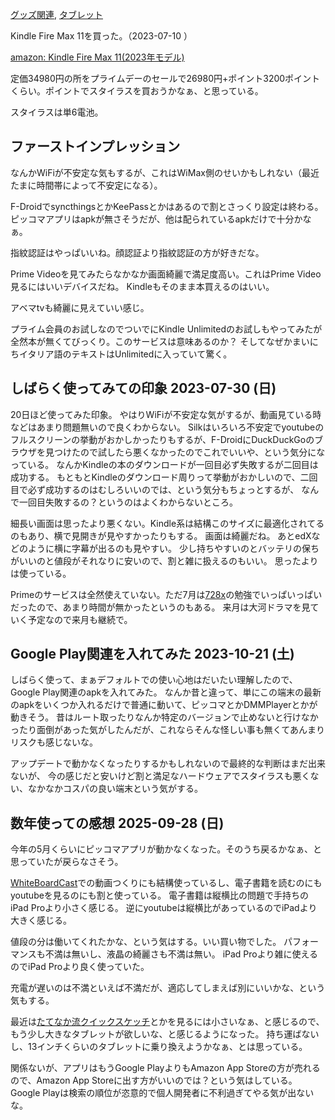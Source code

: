 [グッズ関連](%E3%82%B0%E3%83%83%E3%82%BA%E9%96%A2%E9%80%A3), [タブレット](%E3%82%BF%E3%83%96%E3%83%AC%E3%83%83%E3%83%88)

Kindle Fire Max 11を買った。（2023-07-10 ）

[amazon: Kindle Fire Max 11(2023年モデル)](https://amzn.to/3XT3Y1s)

定価34980円の所をプライムデーのセールで26980円+ポイント3200ポイントくらい。ポイントでスタイラスを買おうかなぁ、と思っている。

スタイラスは単6電池。

## ファーストインプレッション

なんかWiFiが不安定な気もするが、これはWiMax側のせいかもしれない（最近たまに時間帯によって不安定になる）。

F-DroidでsyncthingsとかKeePassとかはあるので割とさっくり設定は終わる。
ピッコマアプリはapkが無さそうだが、他は配られているapkだけで十分かなぁ。

指紋認証はやっぱいいね。顔認証より指紋認証の方が好きだな。

Prime Videoを見てみたらなかなか画面綺麗で満足度高い。これはPrime Video見るにはいいデバイスだね。
Kindleもそのまま本買えるのはいい。

アベマtvも綺麗に見えていい感じ。

プライム会員のお試しなのでついでにKindle Unlimitedのお試しもやってみたが全然本が無くてびっくり。このサービスは意味あるのか？
そしてなぜかまいにちイタリア語のテキストはUnlimitedに入っていて驚く。

## しばらく使ってみての印象 2023-07-30 (日)

20日ほど使ってみた印象。
やはりWiFiが不安定な気がするが、動画見ている時などはあまり問題無いので良くわからない。
Silkはいろいろ不安定でyoutubeのフルスクリーンの挙動がおかしかったりもするが、F-DroidにDuckDuckGoのブラウザを見つけたので試したら悪くなかったのでこれでいいや、という気分になっている。
なんかKindleの本のダウンロードが一回目必ず失敗するが二回目は成功する。
もともとKindleのダウンロード周りって挙動がおかしいので、二回目で必ず成功するのはむしろいいのでは、という気分もちょっとするが、
なんで一回目失敗するの？というのはよくわからないところ。

細長い画面は思ったより悪くない。Kindle系は結構このサイズに最適化されてるのもあり、横で見開きが見やすかったりもする。
画面は綺麗だね。
あとedXなどのように横に字幕が出るのも見やすい。
少し持ちやすいのとバッテリの保ちがいいのと値段がそれなりに安いので、割と雑に扱えるのもいい。
思ったよりは使っている。

Primeのサービスは全然使えていない。ただ7月は[728x](728x)の勉強でいっぱいっぱいだったので、あまり時間が無かったというのもある。
来月は大河ドラマを見ていく予定なので来月も継続で。

## Google Play関連を入れてみた 2023-10-21 (土)

しばらく使って、まぁデフォルトでの使い心地はだいたい理解したので、Google Play関連のapkを入れてみた。
なんか昔と違って、単にこの端末の最新のapkをいくつか入れるだけで普通に動いて、ピッコマとかDMMPlayerとかが動きそう。
昔はルート取ったりなんか特定のバージョンで止めないと行けなかったり面倒があった気がしたんだが、これならそんな怪しい事も無くてあんまりリスクも感じないな。

アップデートで動かなくなったりするかもしれないので最終的な判断はまだ出来ないが、
今の感じだと安いけど割と満足なハードウェアでスタイラスも悪くない、なかなかコスパの良い端末という気がする。

## 数年使っての感想 2025-09-28 (日)

今年の5月くらいにピッコマアプリが動かなくなった。そのうち戻るかなぁ、と思っていたが戻らなさそう。

[WhiteBoardCast](WhiteBoardCast)での動画つくりにも結構使っているし、電子書籍を読むのにもyoutubeを見るのにも割と使っている。
電子書籍は縦横比の問題で手持ちのiPad Proより小さく感じる。
逆にyoutubeは縦横比があっているのでiPadより大きく感じる。

値段の分は働いてくれたかな、という気はする。いい買い物でした。
パフォーマンスも不満は無いし、液晶の綺麗さも不満は無い。
iPad Proより雑に使えるのでiPad Proより良く使っていた。

充電が遅いのは不満といえば不満だが、適応してしまえば別にいいかな、という気もする。

最近は[たてなか流クイックスケッチ](%E3%81%9F%E3%81%A6%E3%81%AA%E3%81%8B%E6%B5%81%E3%82%AF%E3%82%A4%E3%83%83%E3%82%AF%E3%82%B9%E3%82%B1%E3%83%83%E3%83%81)とかを見るには小さいなぁ、と感じるので、もう少し大きなタブレットが欲しいな、と感じるようになった。
持ち運ばないし、13インチくらいのタブレットに乗り換えようかなぁ、とは思っている。

関係ないが、アプリはもうGoogle PlayよりもAmazon App Storeの方が売れるので、Amazon App Storeに出す方がいいのでは？という気はしている。
Google Playは検索の順位が恣意的で個人開発者に不利過ぎてやる気が出ないな。